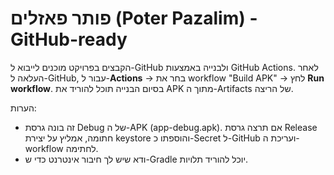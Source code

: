 # פותר פאזלים (Poter Pazalim) - GitHub-ready

הקבצים בפרויקט מוכנים לייבוא ל-GitHub ולבנייה באמצעות GitHub Actions.
לאחר העלאה ל-GitHub, עבור ל-**Actions** -> בחר את workflow "Build APK" -> לחץ **Run workflow**.
בסיום הבנייה תוכל להוריד את APK מתוך ה-Artifacts של הריצה.

הערות:
- זה בונה גרסת Debug של ה-APK (app-debug.apk). אם תרצה גרסת Release חתומה, אמליץ על יצירת keystore והוספתו כ-Secret ל-GitHub ועריכת ה-workflow לחתימה.
- ודא שיש לך חיבור אינטרנט כדי ש-Gradle יוכל להוריד תלויות.
